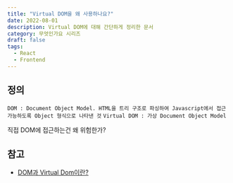 ```yaml
---
title: "Virtual DOM을 왜 사용하나요?"
date: 2022-08-01
description: Virtual DOM에 대해 간단하게 정리한 문서
category: 무엇인가요 시리즈
draft: false
tags:
  - React
  - Frontend
---
```


## 정의

`DOM : Document Object Model. HTML을 트리 구조로 파싱하여 Javascript에서 접근 가능하도록 Object 형식으로 나타낸 것`
`Virtual DOM : 가상 Document Object Model`

직접 DOM에 접근하는건 왜 위험한가?

## 참고

- [DOM과 Virtual Dom이란?](https://www.howdy-mj.me/dom/what-is-dom/)
